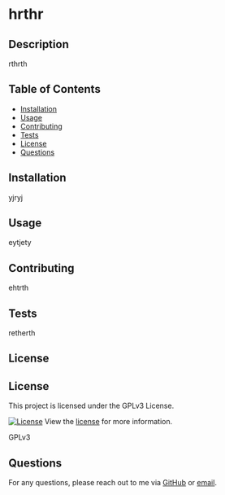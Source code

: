 
# hrthr

## Description

rthrth

## Table of Contents
- [Installation](#installation)
- [Usage](#usage)
- [Contributing](#contributing)
- [Tests](#tests)
- [License](#license)
- [Questions](#questions)

## Installation

yjryj

## Usage

eytjety

## Contributing

ehtrth

## Tests

retherth

## License

## License

This project is licensed under the GPLv3 License.

[![License](https://img.shields.io/badge/License-GPLv3-brightgreen.svg)](https://opensource.org/licenses/GPLv3)
View the [license](https://opensource.org/licenses/GPLv3) for more information.

GPLv3

## Questions

For any questions, please reach out to me via [GitHub](https://github.com/trhereh) or [email](mailto:trh).
